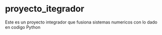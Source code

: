 # proyecto_itegrador
Este es un proyecto integrador que fusiona sistemas numericos con lo dado en codigo Python
